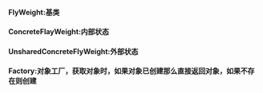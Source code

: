 #### FlyWeight:基类
#### ConcreteFlayWeight:内部状态
#### UnsharedConcreteFlyWeight:外部状态
#### Factory:对象工厂，获取对象时，如果对象已创建那么直接返回对象，如果不存在则创建